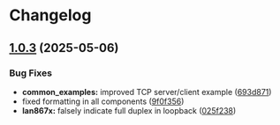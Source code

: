 # Changelog

## [1.0.3](https://github.com/espressif/esp-eth-drivers/compare/lan867x@v1.0.2...lan867x@v1.0.3) (2025-05-06)


### Bug Fixes

* **common_examples:** improved TCP server/client example ([693d871](https://github.com/espressif/esp-eth-drivers/commit/693d871422a530c87f2e4caf941bd3cbd4812758))
* fixed formatting in all components ([9f0f356](https://github.com/espressif/esp-eth-drivers/commit/9f0f356a4b1402c6c19787619288e0f84310464a))
* **lan867x:** falsely indicate full duplex in loopback ([025f238](https://github.com/espressif/esp-eth-drivers/commit/025f2386f77d97cc5c2b16c4d9b21575014e99fb))
